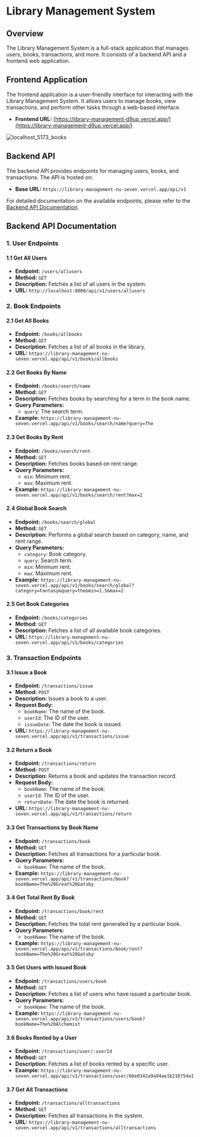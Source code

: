 # Library Management System

## Overview

The Library Management System is a full-stack application that manages users, books, transactions, and more. It consists of a backend API and a frontend web application.

## Frontend Application

The frontend application is a user-friendly interface for interacting with the Library Management System. It allows users to manage books, view transactions, and perform other tasks through a web-based interface.

- **Frontend URL:** [https://library-management-d9up.vercel.app/](https://library-management-d9up.vercel.app/)

![localhost_5173_books](https://github.com/user-attachments/assets/3cb24dfc-b9f7-4052-82f0-5e3d213c08c1)

## Backend API

The backend API provides endpoints for managing users, books, and transactions. The API is hosted on:

- **Base URL:** `https://library-management-nu-seven.vercel.app/api/v1`

For detailed documentation on the available endpoints, please refer to the [Backend API Documentation](#backend-api-documentation).

## Backend API Documentation

### 1. User Endpoints

#### 1.1 Get All Users
- **Endpoint:** `/users/allusers`
- **Method:** `GET`
- **Description:** Fetches a list of all users in the system.
- **URL:** `http://localhost:8000/api/v1/users/allusers`

### 2. Book Endpoints

#### 2.1 Get All Books
- **Endpoint:** `/books/allbooks`
- **Method:** `GET`
- **Description:** Fetches a list of all books in the library.
- **URL:** `https://library-management-nu-seven.vercel.app/api/v1/books/allbooks`

#### 2.2 Get Books By Name
- **Endpoint:** `/books/search/name`
- **Method:** `GET`
- **Description:** Fetches books by searching for a term in the book name.
- **Query Parameters:**
  - `query`: The search term.
- **Example:** `https://library-management-nu-seven.vercel.app/api/v1/books/search/name?query=The`

#### 2.3 Get Books By Rent
- **Endpoint:** `/books/search/rent`
- **Method:** `GET`
- **Description:** Fetches books based on rent range.
- **Query Parameters:**
  - `min`: Minimum rent.
  - `max`: Maximum rent.
- **Example:** `https://library-management-nu-seven.vercel.app/api/v1/books/search/rent?max=2`

#### 2.4 Global Book Search
- **Endpoint:** `/books/search/global`
- **Method:** `GET`
- **Description:** Performs a global search based on category, name, and rent range.
- **Query Parameters:**
  - `category`: Book category.
  - `query`: Search term.
  - `min`: Minimum rent.
  - `max`: Maximum rent.
- **Example:** `https://library-management-nu-seven.vercel.app/api/v1/books/search/global?category=Fantasy&query=the&min=1.5&max=2`

#### 2.5 Get Book Categories
- **Endpoint:** `/books/categories`
- **Method:** `GET`
- **Description:** Fetches a list of all available book categories.
- **URL:** `https://library-management-nu-seven.vercel.app/api/v1/books/categories`

### 3. Transaction Endpoints

#### 3.1 Issue a Book
- **Endpoint:** `/transactions/issue`
- **Method:** `POST`
- **Description:** Issues a book to a user.
- **Request Body:**
  - `bookName`: The name of the book.
  - `userId`: The ID of the user.
  - `issueDate`: The date the book is issued.
- **URL:** `https://library-management-nu-seven.vercel.app/api/v1/transactions/issue`

#### 3.2 Return a Book
- **Endpoint:** `/transactions/return`
- **Method:** `POST`
- **Description:** Returns a book and updates the transaction record.
- **Request Body:**
  - `bookName`: The name of the book.
  - `userId`: The ID of the user.
  - `returnDate`: The date the book is returned.
- **URL:** `https://library-management-nu-seven.vercel.app/api/v1/transactions/return`

#### 3.3 Get Transactions by Book Name
- **Endpoint:** `/transactions/book`
- **Method:** `GET`
- **Description:** Fetches all transactions for a particular book.
- **Query Parameters:**
  - `bookName`: The name of the book.
- **Example:** `https://library-management-nu-seven.vercel.app/api/v1/transactions/book?bookName=The%20Great%20Gatsby`

#### 3.4 Get Total Rent By Book
- **Endpoint:** `/transactions/book/rent`
- **Method:** `GET`
- **Description:** Fetches the total rent generated by a particular book.
- **Query Parameters:**
  - `bookName`: The name of the book.
- **Example:** `https://library-management-nu-seven.vercel.app/api/v1/transactions/book/rent?bookName=The%20Great%20Gatsby`

#### 3.5 Get Users with Issued Book
- **Endpoint:** `/transactions/users/book`
- **Method:** `GET`
- **Description:** Fetches a list of users who have issued a particular book.
- **Query Parameters:**
  - `bookName`: The name of the book.
- **Example:** `https://library-management-nu-seven.vercel.app/api/v1/transactions/users/book?bookName=The%20Alchemist`

#### 3.6 Books Rented by a User
- **Endpoint:** `/transactions/user/:userId`
- **Method:** `GET`
- **Description:** Fetches a list of books rented by a specific user.
- **Example:** `https://library-management-nu-seven.vercel.app/api/v1/transactions/user/66e0342a9a94ae1b216754a1`

#### 3.7 Get All Transactions
- **Endpoint:** `/transactions/alltransactions`
- **Method:** `GET`
- **Description:** Fetches all transactions in the system.
- **URL:** `https://library-management-nu-seven.vercel.app/api/v1/transactions/alltransactions`
